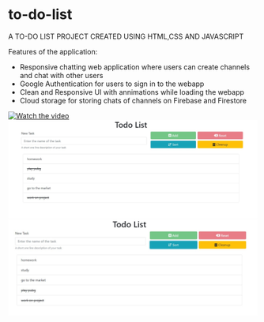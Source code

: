 # to-do-list
A TO-DO LIST PROJECT CREATED USING HTML,CSS AND JAVASCRIPT

Features of the application:
- Responsive chatting web application where users can create channels and chat with other users
- Google Authentication for users to sign in to the webapp
- Clean and Responsive UI with annimations while loading the webapp
- Cloud storage for storing chats of channels on Firebase and Firestore

[![Watch the video](https://www.upsidelearning.com/blog/wp-content/uploads/2012/10/return-of-video-to-elearning.jpg)](https://www.youtube.com/watch?v=4A_VyQ7F1qQ)
![Alt Text](1.jpg?raw=true "Title")
![Alt Text](2.jpg?raw=true "Title")
